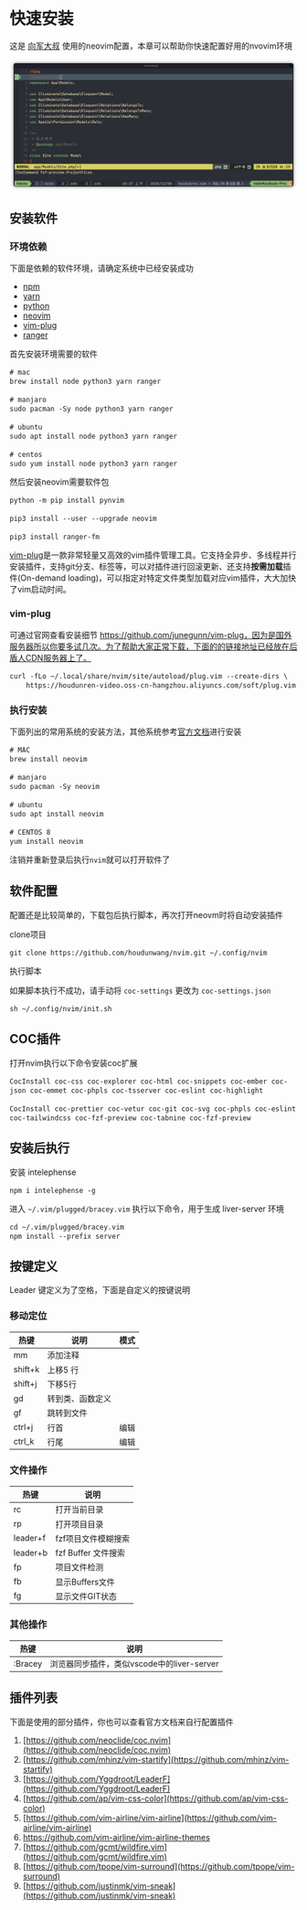 # 快速安装

这是 [向军大叔](https://www.houdunren.com) 使用的neovim配置，本章可以帮助你快速配置好用的nvovim环境

![image-20201208103743598](assets/image-20201208103743598-7760908.png)

## 安装软件

### 环境依赖

下面是依赖的软件环境，请确定系统中已经安装成功

*  [npm](https://nodejs.org/zh-cn/) 
*  [yarn](https://classic.yarnpkg.com/en/docs/install/#mac-stable)
*  [python](https://www.python.org/downloads/)
*  [neovim](https://github.com/neovim/neovim/wiki/Installing-Neovim)
*  [vim-plug](https://github.com/junegunn/vim-plug)
*  [ranger](https://ranger.github.io/)

首先安装环境需要的软件

```
# mac
brew install node python3 yarn ranger

# manjaro
sudo pacman -Sy node python3 yarn ranger

# ubuntu
sudo apt install node python3 yarn ranger

# centos
sudo yum install node python3 yarn ranger
```

然后安装neovim需要软件包

```
python -m pip install pynvim

pip3 install --user --upgrade neovim

pip3 install ranger-fm
```

[vim-plug](https://github.com/junegunn/vim-plug)是一款非常轻量又高效的vim插件管理工具。它支持全异步、多线程并行安装插件，支持git分支、标签等，可以对插件进行回滚更新、还支持**按需加载**插件(On-demand loading)，可以指定对特定文件类型加载对应vim插件，大大加快了vim启动时间。



### vim-plug

可通过官网查看安装细节 https://github.com/junegunn/vim-plug，因为是国外服务器所以你要多试几次。为了帮助大家正常下载，下面的的链接地址已经放在后盾人CDN服务器上了。

```
curl -fLo ~/.local/share/nvim/site/autoload/plug.vim --create-dirs \
    https://houdunren-video.oss-cn-hangzhou.aliyuncs.com/soft/plug.vim
```



### 执行安装

下面列出的常用系统的安装方法，其他系统参考[官方文档](https://github.com/neovim/neovim/wiki/Installing-Neovim)进行安装

```
# MAC
brew install neovim

# manjaro
sudo pacman -Sy neovim

# ubuntu 
sudo apt install neovim 

# CENTOS 8
yum install neovim
```

注销并重新登录后执行`nvim`就可以打开软件了



## 软件配置

配置还是比较简单的，下载包后执行脚本，再次打开neovm时将自动安装插件

clone项目

```
git clone https://github.com/houdunwang/nvim.git ~/.config/nvim
```

执行脚本

如果脚本执行不成功，请手动将 `coc-settings` 更改为 `coc-settings.json`

```
sh ~/.config/nvim/init.sh
```

## COC插件

打开nvim执行以下命令安装coc扩展

```
CocInstall coc-css coc-explorer coc-html coc-snippets coc-ember coc-json coc-emmet coc-phpls coc-tsserver coc-eslint coc-highlight 

CocInstall coc-prettier coc-vetur coc-git coc-svg coc-phpls coc-eslint coc-tailwindcss coc-fzf-preview coc-tabnine coc-fzf-preview
```

## 安装后执行

安装 intelephense

```
npm i intelephense -g
```

进入 `~/.vim/plugged/bracey.vim` 执行以下命令，用于生成 liver-server 环境

```
cd ~/.vim/plugged/bracey.vim
npm install --prefix server
```



## 按键定义

Leader 键定义为了空格，下面是自定义的按键说明

### 移动定位

| 热键    | 说明             | 模式 |
| ------- | ---------------- | ---- |
| mm      | 添加注释         |      |
| shift+k | 上移5 行         |      |
| shift+j | 下移5行          |      |
| gd      | 转到类、函数定义 |      |
| gf      | 跳转到文件       |      |
| ctrl+j  | 行首             | 编辑 |
| ctrl_k  | 行尾             | 编辑 |

### 文件操作

| 热键     | 说明                 |
| -------- | -------------------- |
| rc       | 打开当前目录         |
| rp       | 打开项目目录         |
| leader+f | fzf项目文件模糊搜索  |
| leader+b | fzf  Buffer 文件搜索 |
| fp       | 项目文件检测         |
| fb       | 显示Buffers文件      |
| fg       | 显示文件GIT状态      |

### 其他操作

| 热键    | 说明                                       |
| ------- | ------------------------------------------ |
| :Bracey | 浏览器同步插件，类似vscode中的liver-server |

## 插件列表

下面是使用的部分插件，你也可以查看官方文档来自行配置插件

1. [https://github.com/neoclide/coc.nvim](https://github.com/neoclide/coc.nvim)
2. [https://github.com/mhinz/vim-startify](https://github.com/mhinz/vim-startify)
3. [https://github.com/Yggdroot/LeaderF](https://github.com/Yggdroot/LeaderF)
4. [https://github.com/ap/vim-css-color](https://github.com/ap/vim-css-color)
5. [https://github.com/vim-airline/vim-airline](https://github.com/vim-airline/vim-airline)
6. https://github.com/vim-airline/vim-airline-themes
7. [https://github.com/gcmt/wildfire.vim](https://github.com/gcmt/wildfire.vim)
8. [https://github.com/tpope/vim-surround](https://github.com/tpope/vim-surround)
9. [https://github.com/justinmk/vim-sneak](https://github.com/justinmk/vim-sneak)





